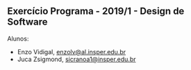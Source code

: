 Exercício Programa - 2019/1 - Design de Software
------------------------------------------------

Alunos: 
- Enzo Vidigal, enzolv@al.insper.edu.br
- Juca Zsigmond, sicranoa1@insper.edu.br

